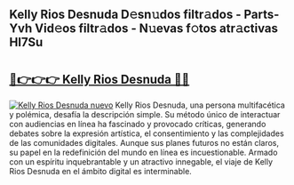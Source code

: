 ## Kelly Rios Desnuda D𝚎sn𝚞dos filtr𝚊dos - Parts-Yvh Vid𝚎os filtr𝚊dos - N𝚞evas f𝚘tos atr𝚊ctivas Hl7Su

# <h2><a href="http://mbdwlgj.tromn.icu/?c=Kelly+Rios+Desnuda">🔗👉👉👉 Kelly Rios Desnuda 🔗🔗</a></h2>

[![Kelly Rios Desnuda nuevo](https://i.imgur.com/pEAQMta.gif)](http://mbdwlgj.tromn.icu/?c=Kelly+Rios+Desnuda)
Kelly Rios Desnuda, una persona multifacética y polémica, desafía la descripción simple. Su método único de interactuar con audiencias en línea ha fascinado y provocado críticas, generando debates sobre la expresión artística, el consentimiento y las complejidades de las comunidades digitales. Aunque sus planes futuros no están claros, su papel en la redefinición del mundo en línea es incuestionable. Armado con un espíritu inquebrantable y un atractivo innegable, el viaje de Kelly Rios Desnuda en el ámbito digital es interminable.
